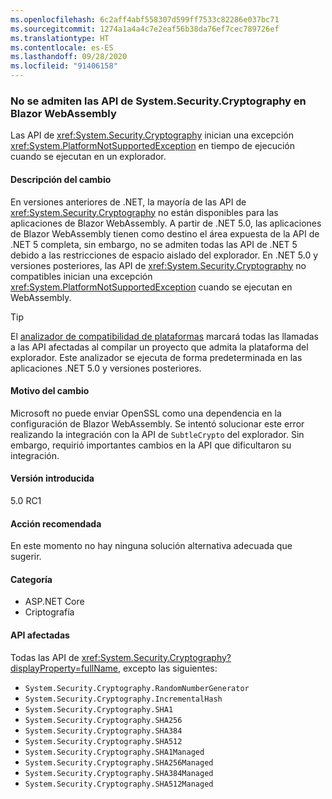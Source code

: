 ```yaml
---
ms.openlocfilehash: 6c2aff4abf558307d599ff7533c82286e037bc71
ms.sourcegitcommit: 1274a1a4a4c7e2eaf56b38da76ef7cec789726ef
ms.translationtype: HT
ms.contentlocale: es-ES
ms.lasthandoff: 09/28/2020
ms.locfileid: "91406158"
---
```

### <a name="systemsecuritycryptography-apis-not-supported-on-blazor-webassembly"></a>No se admiten las API de System.Security.Cryptography en Blazor WebAssembly

Las API de <xref:System.Security.Cryptography> inician una excepción <xref:System.PlatformNotSupportedException> en tiempo de ejecución cuando se ejecutan en un explorador.

#### <a name="change-description"></a>Descripción del cambio

En versiones anteriores de .NET, la mayoría de las API de <xref:System.Security.Cryptography> no están disponibles para las aplicaciones de Blazor WebAssembly. A partir de .NET 5.0, las aplicaciones de Blazor WebAssembly tienen como destino el área expuesta de la API de .NET 5 completa, sin embargo, no se admiten todas las API de .NET 5 debido a las restricciones de espacio aislado del explorador. En .NET 5.0 y versiones posteriores, las API de <xref:System.Security.Cryptography> no compatibles inician una excepción <xref:System.PlatformNotSupportedException> cuando se ejecutan en WebAssembly.

> [!TIP]
> El [analizador de compatibilidad de plataformas](../../../../docs/core/compatibility/code-analysis.md#ca1416-platform-compatibility) marcará todas las llamadas a las API afectadas al compilar un proyecto que admita la plataforma del explorador. Este analizador se ejecuta de forma predeterminada en las aplicaciones .NET 5.0 y versiones posteriores.

#### <a name="reason-for-change"></a>Motivo del cambio

Microsoft no puede enviar OpenSSL como una dependencia en la configuración de Blazor WebAssembly. Se intentó solucionar este error realizando la integración con la API de `SubtleCrypto` del explorador. Sin embargo, requirió importantes cambios en la API que dificultaron su integración.

#### <a name="version-introduced"></a>Versión introducida

5.0 RC1

#### <a name="recommended-action"></a>Acción recomendada

En este momento no hay ninguna solución alternativa adecuada que sugerir.

#### <a name="category"></a>Categoría

- ASP.NET Core
- Criptografía

#### <a name="affected-apis"></a>API afectadas

Todas las API de <xref:System.Security.Cryptography?displayProperty=fullName>, excepto las siguientes:

- `System.Security.Cryptography.RandomNumberGenerator`
- `System.Security.Cryptography.IncrementalHash`
- `System.Security.Cryptography.SHA1`
- `System.Security.Cryptography.SHA256`
- `System.Security.Cryptography.SHA384`
- `System.Security.Cryptography.SHA512`
- `System.Security.Cryptography.SHA1Managed`
- `System.Security.Cryptography.SHA256Managed`
- `System.Security.Cryptography.SHA384Managed`
- `System.Security.Cryptography.SHA512Managed`

<!--

#### Affected APIs

- `T:System.Security.Cryptography`

-->
